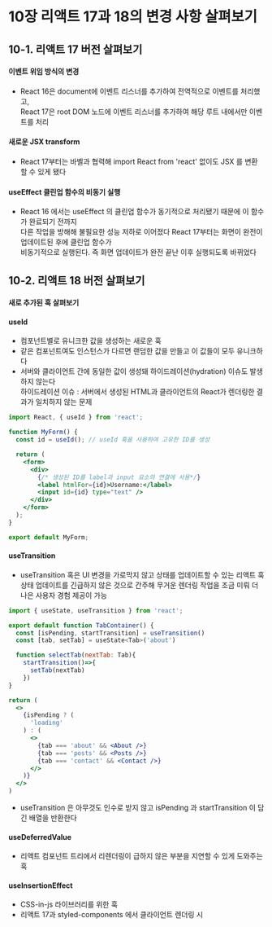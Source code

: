 # 10장 리액트 17과 18의 변경 사항 살펴보기
## 10-1. 리액트 17 버전 살펴보기
#### 이벤트 위임 방식의 변경
- React 16은 document에 이벤트 리스너를 추가하여 전역적으로 이벤트를 처리했고, <br/>
  React 17은 root DOM 노드에 이벤트 리스너를 추가하여 해당 루트 내에서만 이벤트를 처리
  
#### 새로운 JSX transform
- React 17부터는 바벨과 협력해 import React from 'react' 없이도 JSX 를 변환할 수 있게 됐다 <br/>

#### useEffect 클린업 함수의 비동기 실행
- React 16 에서는 useEffect 의 클린업 함수가 동기적으로 처리됐기 때문에 이 함수가 완료되기 전까지 <br/>
  다른 작업을 방해해 불필요한 성능 저하로 이어졌다 React 17부터는 화면이 완전이 업데이트된 후에 클린업 함수가<br/>
  비동기적으로 실행된다. 즉 화면 업데이트가 완전 끝난 이후 실행되도록 바뀌었다

## 10-2. 리액트 18 버전 살펴보기
#### 새로 추가된 훅 살펴보기
#### useId
- 컴포넌트별로 유니크한 값을 생성하는 새로운 훅
- 같은 컴포넌트여도 인스턴스가 다르면 랜덤한 값을 만들고 이 값들이 모두 유니크하다
- 서버와 클라이언트 간에 동일한 값이 생성돼 하이드레이션(hydration) 이슈도 발생하지 않는다 <br/>
  하이드레이션 이슈 : 서버에서 생성된 HTML과 클라이언트의 React가 렌더링한 결과가 일치하지 않는 문제
  
```jsx
import React, { useId } from 'react';

function MyForm() {
  const id = useId(); // useId 훅을 사용하여 고유한 ID를 생성

  return (
    <form>
      <div>
        {/* 생성된 ID를 label과 input 요소의 연결에 사용*/}
        <label htmlFor={id}>Username:</label>
        <input id={id} type="text" />
      </div>
    </form>
  );
}

export default MyForm;
```

#### useTransition
- useTransition 혹은 UI 변경을 가로막지 않고 상태를 업데이트할 수 있는 리액트 훅 <br/>
  상태 업데이트를 긴급하지 않은 것으로 간주해 무거운 렌더링 작업을 조금 미뤄 더 나은 사용자 경험 제공이 가능
```jsx
import { useState, useTransition } from 'react';

export default function TabContainer() {
  const [isPending, startTransition] = useTransition()
  const [tab, setTab] = useState<Tab>('about')

  function selectTab(nextTab: Tab){
    startTransition()=>{
      setTab(nextTab)
    })
}

return (
  <>
    {isPending ? (
      'loading'
    ) : (
      <>
        {tab === 'about' && <About />}
        {tab === 'posts' && <Posts />}
        {tab === 'contact' && <Contact />}
      </>
    )}
  </>
)
```
- useTransition 은 아무것도 인수로 받지 않고 isPending 과 startTransition 이 담긴 배열을 반환한다 

#### useDeferredValue
- 리액트 컴포넌트 트리에서 리렌더링이 급하지 않은 부분을 지연할 수 있게 도와주는 훅

#### useInsertionEffect
- CSS-in-js 라이브러리를 위한 훅
- 리액트 17과 styled-components 에서 클라이언트 렌더링 시 <style> 태그를 삽입했는데 훅에서 이러한 작업을 도와주는 새로운 훅

#### react-dom/client
클라이언트에서 리액트 트리를 만들 떄 사용되는 API가 변경되었다 

#### createRoot
- 기존의 react-dom의 render 메서드를 대체할 새로운 메서드
- createRoot 와 render 를 함꼐 사용해야 한다 (index.js)
```jsx
import React from 'react';
import ReactDOM from 'react-dom/client'; // 변경된 import 경로
import App from './App';

// 새로운 루트 생성
const root = ReactDOM.createRoot(document.getElementById('root'));

root.render(
  <React.StrictMode>
    <App />
  </React.StrictMode>
);
```

#### hydrateRoot
- 서버 사이드 렌더링 애플리케이션에서 하이드레이션을 하기 위한 새로운 메서드
- React DOM 서버 API와 함께 사용

#### react-dom/server
#### renderToPipeableStream
- 리액트 컴포넌트를 HTML 로 렌더링하는 메서드 스트림을 지원하는 메서드로 <br/>
  HTML을 점진적으로 렌더링하고 클라이언트에서는 중간에 script 를 삽입하는 등의 작업을 할 수 있다

#### renderToReadableStream
- 웹 스트림을 기반으로 작동한다
- 서버 환경이 아닌 클라우드플레어나 디노같은 웹 스트림을 사용하는 모든 엣지 런타임 환경에서 사용되는 메서드

#### 자동 배치(Automatic Batching)
리액트가 여러 상태 업데이트를 하나의 리렌더링으로 묶어 성능을 향상시키는 방법을 의미

#### 더욱 엄격해진 엄격 모드
#### 리액트의 엄격 모드 
#### 더 이상 안전하지 않은 특정 생명주기를 사용하는 컴포넌트에 대한 경고
- 생명주기 메서드 중 일부인 componentWillMount, componentWillReceiveProps, componentWillUpdate는 사용할 수 없게 됐다
- 이 세 메서드에 UNSAFE_ 가 붙게 됐고 UNSAFE_ 가 붙지 않은 생명주기 메서드를 사용하게 되면 경고 로그가 기록된다
- 17 버전부터는 UNSAFE_가 붙은 세 메서드만 남기고 나머지는 다 삭제됐다 

#### 문자열 ref 사용 금지
과거 리액트에서는 컴포넌트 내부에서 문자열로 ref를 생성하고 DOM을 참조하는 것이 가능했지만 <br/>
여러 컴포넌트에 걸쳐 사용되면 충돌의 여지가 있는 등 여러 문제로 금지되었다

